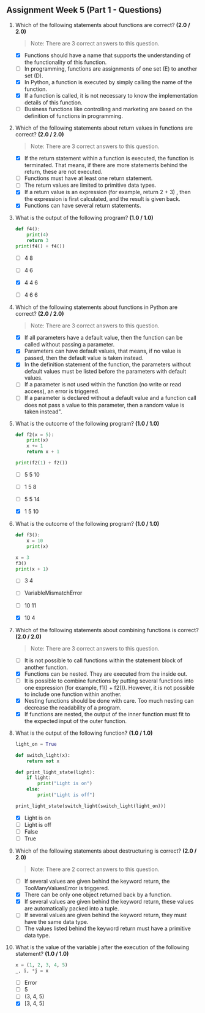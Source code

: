 ## Assignment Week 5 (Part 1 - Questions)

1. Which of the following statements about functions are correct? **(2.0 / 2.0)**
    > Note: There are 3 correct answers to this question.

    - [x] Functions should have a name that supports the understanding of the functionality of this function.
    - [ ] In programming, functions are assignments of one set (E) to another set (D).
    - [x] In Python, a function is executed by simply calling the name of the function.
    - [x] If a function is called, it is not necessary to know the implementation details of this function.
    - [ ] Business functions like controlling and marketing are based on the definition of functions in programming.

2. Which of the following statements about return values in functions are correct? **(2.0 / 2.0)**

    > Note: There are 3 correct answers to this question.

    - [x] If the return statement within a function is executed, the function is terminated. That means, if there are more statements behind the return, these are not executed.
    - [ ] Functions must have at least one return statement.
    - [ ] The return values are limited to primitive data types.
    - [x] If a return value is an expression (for example, return 2 + 3) , then the expression is first calculated, and the result is given back.
    - [x] Functions can have several return statements.

3. What is the output of the following program? **(1.0 / 1.0)**

    ```py
    def f4():
        print(4)
        return 3
    print(f4() + f4())
    ```


    - [ ] 4
          8

    - [ ] 4
          6

    - [x] 4
          4
          6


    - [ ] 4
          6
          6

4. Which of the following statements about functions in Python are correct? **(2.0 / 2.0)**

    > Note: There are 3 correct answers to this question.

    - [x] If all parameters have a default value, then the function can be called without passing a parameter.
    - [x] Parameters can have default values, that means, if no value is passed, then the default value is taken instead.
    - [x] In the definition statement of the function, the parameters without default values must be listed before the parameters with default values.
    - [ ] If a parameter is not used within the function (no write or read access), an error is triggered.
    - [ ] If a parameter is declared without a default value and a function call does not pass a value to this parameter, then a random value is taken instead".

5. What is the outcome of the following program? **(1.0 / 1.0)**

    ```py
    def f2(x = 5):
        print(x)
        x += 1
        return x + 1
    
    print(f2(1) + f2())
    ```


    - [ ] 5
          5
          10

    - [ ] 1
          5
          8

    - [ ] 5
          5
          14

    - [x] 1
          5
          10


6. What is the outcome of the following program? **(1.0 / 1.0)**

    ```py
    def f3():
        x = 10
        print(x)
    
    x = 3
    f3()
    print(x + 1)
    ```


    - [ ] 3
          4

    - [ ] VariableMismatchError

    - [ ] 10
          11

    - [x] 10
          4


7. Which of the following statements about combining functions is correct? **(2.0 / 2.0)**

    > Note: There are 3 correct answers to this question.

    - [ ] It is not possible to call functions within the statement block of another function.
    - [x] Functions can be nested. They are executed from the inside out.
    - [ ] It is possible to combine functions by putting several functions into one expression (for example, f1() + f2()). However, it is not possible to include one function within another.
    - [x] Nesting functions should be done with care. Too much nesting can decrease the readability of a program.
    - [x] If functions are nested, the output of the inner function must fit to the expected input of the outer function.

8. What is the output of the following function? **(1.0 / 1.0)**

    ```py
    light_on = True

    def switch_light(x):
        return not x

    def print_light_state(light):
        if light:
            print("Light is on")
        else:
            print("Light is off")

    print_light_state(switch_light(switch_light(light_on)))
    ```

    - [x] Light is on
    - [ ] Light is off
    - [ ] False
    - [ ] True

9. Which of the following statements about destructuring is correct? **(2.0 / 2.0)**

    > Note: There are 2 correct answers to this question.

    - [ ] If several values are given behind the keyword return, the TooManyValuesError is triggered.
    - [x] There can be only one object returned back by a function.
    - [x] If several values are given behind the keyword return, these values are automatically packed into a tuple.
    - [ ] If several values are given behind the keyword return, they must have the same data type.
    - [ ] The values listed behind the keyword return must have a primitive data type.

10. What is the value of the variable j after the execution of the following statement? **(1.0 / 1.0)**

    ```py
    x = (1, 2, 3, 4, 5)
    _, i, *j = x
    ```

    - [ ] Error
    - [ ] 5
    - [ ] (3, 4, 5)
    - [x] [3, 4, 5]